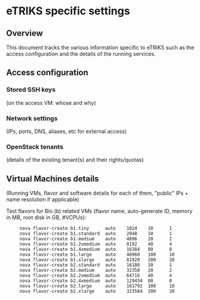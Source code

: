 # eTRIKS specific settings

## Overview

This document tracks the various information specific to eTRIKS such as the access configuration and the details of the running services.

## Access configuration

### Stored SSH keys

(on the access VM: whose and why)

### Network settings

(IPs, ports, DNS, aliases, etc for external access)

### OpenStack tenants

(details of the existing tenant(s) and their rights/quotas)

## Virtual Machines details

(Running VMs, flavor and software details for each of them, "public" IPs + name resolution if applicable)

Test flavors for Bio (b) related VMs (flavor name, auto-generate ID, memory in MB, root disk in GB, #VCPUs):

         nova flavor-create b1.tiny      auto    1024    10      1
         nova flavor-create b1.standard  auto    2048    10      1
         nova flavor-create b1.medium    auto    4096    20      2
         nova flavor-create b1.2xmedium  auto    8192    40      4
         nova flavor-create b1.4xmedium  auto    16384   80      8
         nova flavor-create b1.large     auto    40960   100     10
         nova flavor-create b1.xlarge    auto    81920   200     20
         nova flavor-create b2.standard  auto    16180   10      1
         nova flavor-create b2.medium    auto    32358   20      2
         nova flavor-create b2.2xmedium  auto    64716   40      4
         nova flavor-create b2.4xmedium  auto    129434  80      8
         nova flavor-create b2.large     auto    161792  100     10
         nova flavor-create b2.xlarge    auto    323584  200     20

